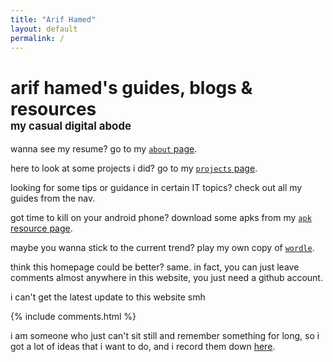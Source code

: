 ```yaml
---
title: "Arif Hamed"
layout: default
permalink: /
---
```


<!-- <link rel="stylesheet" href="https://arifhamed.com/static/css/bootstrap.min.css">
<script src="https://arifhamed.com/static/js/jquery.min.js"></script>
<script src="https://arifhamed.com/static/js/bootstrap.min.js"></script>

<link rel="stylesheet" type="text/css" href="https://arifhamed.com/static/css/site.css"> -->


# arif hamed's guides, blogs & resources <br><span style="font-size:60%;">my casual digital abode</span>

wanna see my resume? go to my [`about` page](https://arifhamed.com/about).

here to look at some projects i did? go to my [`projects` page](https://arifhamed.com/projects).

looking for some tips or guidance in certain IT topics? check out all my guides from the nav.

got time to kill on your android phone? download some apks from my [`apk` resource page](https://arifhamed.com/resources/apk).

maybe you wanna stick to the current trend? play my own copy of [`wordle`](https://arifhamed.com/games/wordle).

think this homepage could be better? same. in fact, you can just leave comments almost anywhere in this website, you just need a github account.

<span id="time">i can't get the latest update to this website smh</span>

<script>
    getLatestCommitDate();
    async function getLatestCommitDate() {
        const response = await fetch("https://api.github.com/repos/arifhamed/arifhamed.github.io/commits");
        const all = await response.json();
        const latest_date = all[0]['commit']['author']['date']+" (GMT+8)";
        document.getElementById('time').innerHTML = "this website was last updated in "+latest_date;
    }
</script>


{% include comments.html %}


i am someone who just can't sit still and remember something for long, so i got a lot of ideas that i want to do, and i record them down [here](https://arifhamed.com/todo).